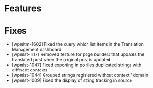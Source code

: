 # Features

# Fixes
* [wpmltm-1602] Fixed the query which list items in the Translation Management dashboard
* [wpmlst-1117] Removed feature for page builders that updates the translated post when the original post is updated
* [wpmlst-1047] Fixed exporting in po files duplicated strings with different contexts
* [wpmlst-1044] Grouped strings registered without context / domain
* [wpmlst-1009] Fixed the display of string tracking in source